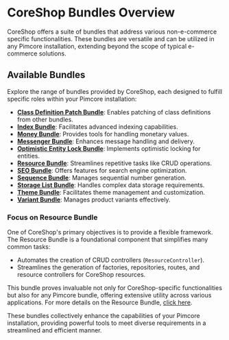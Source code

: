 # CoreShop Bundles Overview

CoreShop offers a suite of bundles that address various non-e-commerce specific functionalities. These bundles are
versatile and can be utilized in any Pimcore installation, extending beyond the scope of typical e-commerce solutions.

## Available Bundles

Explore the range of bundles provided by CoreShop, each designed to fulfill specific roles within your Pimcore
installation:

- **[Class Definition Patch Bundle](./ClassDefinitionPatch_Bundle.md)**: Enables patching of class definitions from
  other bundles.
- **[Index Bundle](./Index_Bundle.md)**: Facilitates advanced indexing capabilities.
- **[Money Bundle](./Money_Bundle.md)**: Provides tools for handling monetary values.
- **[Messenger Bundle](./Messenger_Bundle.md)**: Enhances message handling and delivery.
- **[Optimistic Entity Lock Bundle](./OptimisticEntityLock_Bundle.md)**: Implements optimistic locking for entities.
- **[Resource Bundle](./Resource_Bundle.md)**: Streamlines repetitive tasks like CRUD operations.
- **[SEO Bundle](./SEO_Bundle.md)**: Offers features for search engine optimization.
- **[Sequence Bundle](./Sequence_Bundle.md)**: Manages sequential number generation.
- **[Storage List Bundle](./StorageList_Bundle.md)**: Handles complex data storage requirements.
- **[Theme Bundle](./Theme_Bundle.md)**: Facilitates theme management and customization.
- **[Variant Bundle](./Variant_Bundle.md)**: Manages product variants effectively.

### Focus on Resource Bundle

One of CoreShop's primary objectives is to provide a flexible framework. The Resource Bundle is a foundational component
that simplifies many common tasks:

- Automates the creation of CRUD controllers (`ResourceController`).
- Streamlines the generation of factories, repositories, routes, and resource controllers for CoreShop resources.

This bundle proves invaluable not only for CoreShop-specific functionalities but also for any Pimcore bundle, offering
extensive utility across various applications. For more details on the Resource Bundle, [click here](./Resource_Bundle).

These bundles collectively enhance the capabilities of your Pimcore installation, providing powerful tools to meet
diverse requirements in a streamlined and efficient manner.
